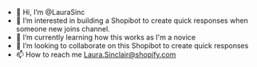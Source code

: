 - 👋 Hi, I’m @LauraSinc
- 👀 I’m interested in building a Shopibot to create quick responses when someone new joins channel.
- 🌱 I’m currently learning how this works as I'm a novice
- 💞️ I’m looking to collaborate on this Shopibot to create quick responses
- 📫 How to reach me Laura.Sinclair@shopify.com

<!---
LauraSinc/LauraSinc is a ✨ special ✨ repository because its `README.md` (this file) appears on your GitHub profile.
You can click the Preview link to take a look at your changes.
--->
